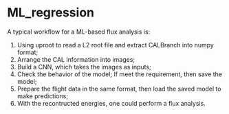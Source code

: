 # ML_regression
A typical workflow for a ML-based flux analysis is:
1. Using uproot to read a L2 root file and extract CALBranch into numpy format;
2. Arrange the CAL information into images;
3. Build a CNN, which takes the images as inputs;
4. Check the behavior of the model; If meet the requirement, then save the model;
5. Prepare the flight data in the same format, then load the saved model to make predictions;
6. With the recontructed energies, one could perform a flux analysis.
